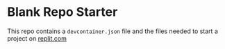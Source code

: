 # Blank Repo Starter

This repo contains a `devcontainer.json` file and the files needed to start a project on [replit.com](https://replit.com)
